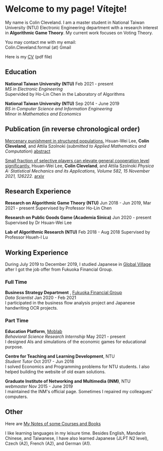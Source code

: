 <script type="text/javascript" async="" src="https://cdn.mathjax.org/mathjax/latest/MathJax.js?config=TeX-MML-AM_CHTML ">
</script>


# Welcome to my page! Vítejte!

My name is Colin Cleveland. I am a master student in National Taiwan University (NTU) Electronic Engineering department with a research interest in **Algorithmic Game Theory**. My current work focuses on Voting Theory. 

You may contact me with my email: <br>
Colin.Cleveland.formal (at) Gmail

Here is my [CV](Colin_CV.pdf) (pdf file)

## Education

**National Taiwan University (NTU)**	Feb 2021 - present <br>
*MS in Electronic Engineering* <br>
Supervided by Ho-Lin Chen in the Laboratory of Algorithms

**National Taiwan University (NTU)**	Sep 2014 - June 2019<br>
*BS in Computer Science and Information Engineering* <br>
Minor in *Mathematics and Economics*

## Publication (in reverse chronological order)

<u>Mercenary punishment in structured populations.</u> Hsuan-Wei Lee, **Colin Cleveland**, and Attila Szolnoki (*submitted to Applied Mathematics and Computation*) [abstract](mercenary_punishment_abstract.html)

<u>Small fraction of selective players can elevate general cooperation level significantly.</u> Hsuan-Wei Lee, **Colin Cleveland**, and Attila Szolnoki  *Physica A: Statistical Mechanics and its Applications, Volume 582,  15 November 2021, 126222.* [arxiv](https://arxiv.org/abs/2106.14654)

## Research Experience

**Research on Algorithmic Game Theory (NTU)**	Jun 2018 - Jun 2019,  Mar 2021 - present
Supervised by Professor Ho-Lin Chen

**Research on Public Goods Game (Academia Sinica)**	Jun 2020 - present
Supervised by Dr Hsuan-Wei Lee

**Lab of Algorithmic Research (NTU)** Feb 2018 - Aug 2018
Supervised by Professor Hsueh-I Lu

## Working Experience

During July 2019 to December 2019, I studied Japanese in [Global Village](http://www.gvo.com.tw/) after I got the job offer from Fukuoka Financial Group.

### Full Time

**Business Strategy Department** , [Fukuoka Financial Group](https://www.fukuoka-fg.com/en/) <br>*Data Scientist*   Jan 2020 - Feb 2021<br>
I participated in the business flow analysis project and Japanese handwriting OCR projects.

### Part Time

**Education Platform**, [Moblab](https://moblab.com/)<br>
*Behavioral Science Research Internship* May 2021 - present<br>
I designed AIs and simulations of the economic games for educational purpose.

**Centre for Teaching and Learning Development**, NTU <br>
*Student Tutor* Oct 2017 - Jun 2018<br>
I solved Economics and Programming problems for NTU students. I also helped building the website of old exam solutions.

**Graduate Institute of Networking and Multimedia (INM)**, NTU<br>
*webmaster* Nov 2015 - June 2019<br>
I maintained the INM's official page. Sometimes I repaired my colleagues' computers.

## Other

Here are [My Notes of some Courses and Books](note.html) 

I like learning languages in my leisure time. Besides English, Mandarin Chinese, and Taiwanese, I have also learned Japanese (JLPT N2 level), Czech (A2), French (A2), and German (A1).

<!--
Some thing $$\frac{1}{2}$$.

$$\frac{1}{2}$$
-->

